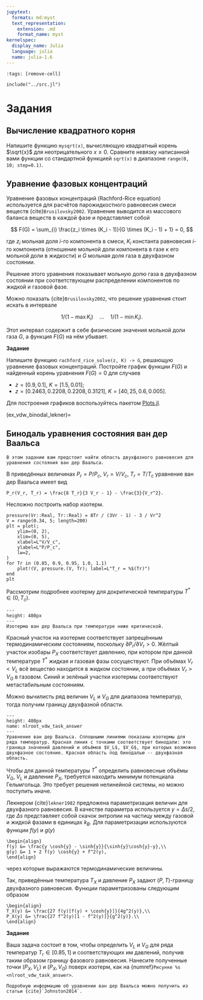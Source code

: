 ```yaml
---
jupytext:
  formats: md:myst
  text_representation:
    extension: .md
    format_name: myst
kernelspec:
  display_name: Julia
  language: julia
  name: julia-1.6
---
```


```{code-cell}
:tags: [remove-cell]

include("../src.jl")
```

# Задания

<!--
## Нули полинома Лежандра

```{margin}
Которые служат узлами для {ref}`квадратуры Гаусса <definition:gauss_quadrature>`.
```
Методом Риддерса найдите нули полинома Лежандра $L_7$

```{math}
L_7(x) = \frac{1}{16}(429 x^7 - 693 x^5 + 315 x^3 - 35 x).
```
-->

## Вычисление квадратного корня

Напишите функцию `mysqrt(x)`, вычисляющую квадратный корень $\sqrt{x}$ для неотрицательного $x \ge 0$.
Сравните невязку написанной вами функции со стандартной функцией `sqrt(x)` в диапазоне `range(0, 10; step=0.1)`.

## Уравнение фазовых концентраций

Уравнение фазовых концентраций (Rachford-Rice equation) используется для расчётов парожидкостного равновесия смеси веществ {cite}`Brusilovsky2002`. Уравнение выводится из массового баланса веществ в каждой фазе и представляет собой

$$
F(G) = \sum_{i} \frac{z_i \times (K_i - 1)}{G \times (K_i - 1) + 1} = 0,
$$

где $z_i$ мольная доля $i$-го компонента в смеси, $K_i$ константа равновесия $i$-го компонента (отношение мольной доли компонента в газе к его мольной доли в жидкости) и $G$ мольная доля газа в двухфазном состоянии.

Решение этого уравнения показывает мольную долю газа в двухфазном состоянии при соответствующем распределении компонентов по жидкой и газовой фазе.

Можно показать {cite}`Brusilovsky2002`, что решение уравнения стоит искать в интервале

$$
1 / (1 - \max K_i) \quad \ldots \quad 1 / (1 - \min K_i).
$$

Этот интервал содержит в себе физические значения 
мольной доли газа $G$, а функция $F(G)$ на нём убывает.

**Задание**

Напишите функцию `rachford_rice_solve(z, K) -> G`, решающую уравнение фазовых концентраций.
Постройте график функции $F(G)$ и найденный корень уравнения $F(G) = 0$ для случаев

- $z = [0.9, 0.1]$, $K = [1.5, 0.01]$;
- $z = [0.2463, 0.2208, 0.2208, 0.3121]$, $K = [40, 25, 0.6, 0.005]$.

Для построения графиков воспользуйтесь пакетом [Plots.jl](https://docs.juliaplots.org/stable/).


(ex_vdw_binodal_lekner)=
## Бинодаль уравнения состояния ван дер Ваальса

```{note}
В этом задании вам предстоит найти область двухфазного равновесия для уравнения состояния ван дер Ваальса.
```

В приведённых величинах $P_r = P / P_c$, $V_r = V / V_c$, $T_r = T / T_c$ уравнение ван дер Ваальса имеет вид

```{math}
P_r(V_r, T_r) = \frac{8 T_r}{3 V_r - 1} - \frac{3}{V_r^2}.
```

Несложно построить набор изотерм.

```{code-cell}
pressure(Vr::Real, Tr::Real) = 8Tr / (3Vr - 1) - 3 / Vr^2
V = range(0.34, 5; length=200)
plt = plot(;
    ylim=(0, 2),
    xlim=(0, 5),
    xlabel=L"V/V_c",
    ylabel=L"P/P_c",
    lw=2,
)
for Tr in (0.85, 0.9, 0.95, 1.0, 1.1)
    plot!(V, pressure.(V, Tr); label=L"T_r = %$(Tr)")
end
plt
```

Рассмотрим подробнее изотерму для докритической температуры $T^* \in (0, T_c)$.

```{figure} vdw_isotherm.png
---
height: 480px
---
Изотерма ван дер Ваальса при температуре ниже критической.
```

Красный участок на изотерме соответствует запрещённым термодинамическим состояниям, поскольку $\partial P_r / \partial V_r > 0$. Жёлтый участок изобары $P_X$ соответствует давлению, при котором при данной температуре $T^*$ жидкая и газовая фазы сосуществуют. При объёмах $V_r < V_L$ всё вещество находится в жидком состоянии, а при объёмах $V_r > V_G$ в газовом. Синий и зелёный участки изотермы соответствуют метастабильным состояниям.

Можно вычилисть ряд величин $V_L$ и $V_G$ для диапазона температур, тогда получим границу двухфазной области.


```{figure} vdw_task_answer.svg
---
height: 480px
name: nlroot_vdw_task_answer
---
Уравнение ван дер Ваальса. Сплошными линиями показаны изотермы для ряда температур. Красная линия с точками соответствует бинодали: это граница значений давлений и объёмов $V_L$, $V_G$, при которых возможно двухфазное состояние. Красная область под бинодалью -- двухфазная область.
```

Чтобы для данной температуры $T^*$ определить равновесные объёмы $V_G$, $V_L$ и давление $P_X$, требуется находить минимум потенциала Гельмгольца. Это требует решения нелинейной системы, но можно поступить иначе.

Лекнером {cite}`lekner1982` предложена параметризация величин для двухфазного равновесия. В качестве параметра используется $y = \Delta s / 2$, где $\Delta s$ представляет собой скачок энтропии на частицу между газовой и жидкой фазами в единицах $k_B$. Для параметризации используются функции $f(y)$ и $g(y)$

```{math}
\begin{align}
f(y) &= \frac{y \cosh{y} - \sinh{y}}{\sinh{y}\cosh{y}-y},\\
g(y) &= 1 + 2 f(y) \cosh{y} + f^2(y),
\end{align}
```

через которые выражаются термодинамические величины.

Так, приведённые температура $T_X$ и давление $P_X$ задают $(P, T)$-границу двухфазного равновесия. Функции параметризованы следующим образом

```{math}
\begin{align}
T_X(y) &= \frac{27 f(y)[f(y) + \cosh{y}]}{4g^2(y)},\\
P_X(y) &= \frac{27 f^2(y)[1 - f^2(y)]}{g^2(y)}.\\
\end{align}
```

**Задание**

Ваша задача состоит в том, чтобы определить $V_L$ и $V_G$ для ряда температур $T_r \in [0.85, 1]$ и соответствующих им давлений, получив таким образом границу фазового равновесия. Нанесите полученные точки $(P_X, V_L)$ и $(P_X, V_G)$ поверх изотерм, как на {numref}`Рисунке %s <nlroot_vdw_task_answer>`.

```{tip}
Подробную информацию об уравнении ван дер Ваальса можно получить из статьи {cite}`Johnston2014`.
```
